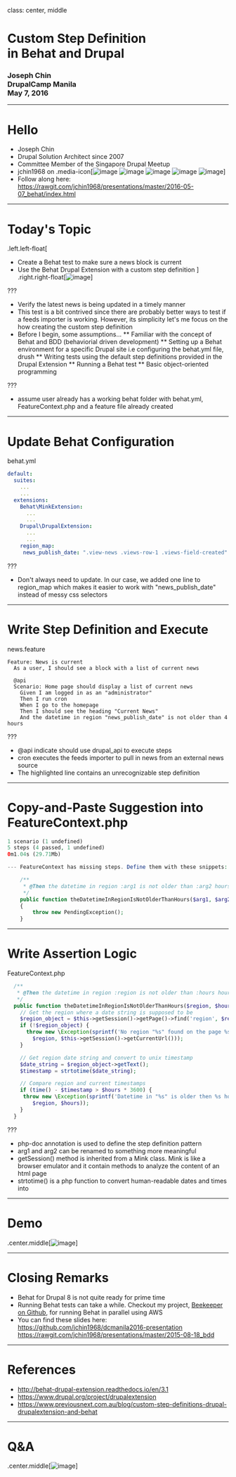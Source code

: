 class: center, middle
# Custom Step Definition<br>in Behat and Drupal
### Joseph Chin<br>DrupalCamp Manila<br>May 7, 2016 


---
# Hello
* Joseph Chin
* Drupal Solution Architect since 2007
* Committee Member of the Singapore Drupal Meetup
* jchin1968 on .media-icon[![image](../../images/google.png) ![image](../../images/twitter.png) ![image](../../images/linkedin.png) ![image](../../images/facebook.png) ![image](../../images/github.png)]
* Follow along here: https://rawgit.com/jchin1968/presentations/master/2016-05-07_behat/index.html



---
# Today's Topic
.left.left-float[
* Create a Behat test to make sure a news block is current
* Use the Behat Drupal Extension with a custom step definition
]
.right.right-float[![image](news_block.png)]

???
* Verify the latest news is being updated in a timely manner
* This test is a bit contrived since there are probably better ways to test if a feeds importer is working. However, its simplicity let's me focus on the how creating the custom step definition
* Before I begin, some assumptions...
** Familiar with the concept of Behat and BDD (behaviorial driven development)
** Setting up a Behat environment for a specific Drupal site i.e configuring the behat.yml file, drush
** Writing tests using the default step definitions provided in the Drupal Extension
** Running a Behat test
** Basic object-oriented programming

???
* assume user already has a working behat folder with behat.yml, FeatureContext.php and a feature file already created


---
# Update Behat Configuration

behat.yml
```yaml
default:
  suites:
    ...
    ...
  extensions:
    Behat\MinkExtension:
      ...
      ...
    Drupal\DrupalExtension:
      ...
      ...
    region_map:
     news_publish_date: ".view-news .views-row-1 .views-field-created"
```

???
* Don't always need to update. In our case, we added one line to region_map which makes it easier to work with "news_publish_date" instead of messy css selectors


---
# Write Step Definition and Execute

news.feature
```Gherkin
Feature: News is current
  As a user, I should see a block with a list of current news

  @api
  Scenario: Home page should display a list of current news
    Given I am logged in as an "administrator"
    Then I run cron
    When I go to the homepage
    Then I should see the heading "Current News"
    And the datetime in region "news_publish_date" is not older than 4 hours
```

???
* @api indicate should use drupal_api to execute steps
* cron executes the feeds importer to pull in news from an external news source
* The highlighted line contains an unrecognizable step definition


---
# Copy-and-Paste Suggestion into FeatureContext.php

```Php
1 scenario (1 undefined)
5 steps (4 passed, 1 undefined)
0m1.04s (29.71Mb)

--- FeatureContext has missing steps. Define them with these snippets:

    /**
     * @Then the datetime in region :arg1 is not older than :arg2 hours
     */
    public function theDatetimeInRegionIsNotOlderThanHours($arg1, $arg2)
    {
        throw new PendingException();
    }

```

---
# Write Assertion Logic

FeatureContext.php
```php
  /**
   * @Then the datetime in region :region is not older than :hours hours
   */
  public function theDatetimeInRegionIsNotOlderThanHours($region, $hours) {
    // Get the region where a date string is supposed to be
    $region_object = $this->getSession()->getPage()->find('region', $region);
    if (!$region_object) {
      throw new \Exception(sprintf('No region "%s" found on the page %s.',
        $region, $this->getSession()->getCurrentUrl()));
    }

    // Get region date string and convert to unix timestamp
    $date_string = $region_object->getText();
    $timestamp = strtotime($date_string);

    // Compare region and current timestamps  
    if (time() - $timestamp > $hours * 3600) {
     throw new \Exception(sprintf('Datetime in "%s" is older then %s hours',
        $region, $hours));
    }
  }
```
???
* php-doc annotation is used to define the step definition pattern
* arg1 and arg2 can be renamed to something more meaningful
* getSession() method is inherited from a Mink class. Mink is like a browser emulator and it contain methods to analyze the content of an html page
* strtotime() is a php function to convert human-readable dates and times into    


---
# Demo

.center.middle[![image](../../images/computer.jpg)]

---
# Closing Remarks
* Behat for Drupal 8 is not quite ready for prime time
* Running Behat tests can take a while. Checkout my project, [Beekeeper on Github](https://github.com/jchin1968/beekeeper), for running Behat in parallel using AWS
* You can find these slides here: https://github.com/jchin1968/dcmanila2016-presentation
https://rawgit.com/jchin1968/presentations/master/2015-08-18_bdd


---
# References
* http://behat-drupal-extension.readthedocs.io/en/3.1
* https://www.drupal.org/project/drupalextension
* https://www.previousnext.com.au/blog/custom-step-definitions-drupal-drupalextension-and-behat

---
# Q&amp;A

.center.middle[![image](../../images/questionmarktie.jpg)]


